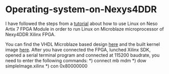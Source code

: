 # Operating-system-on-Nexys4DDR
I have followed the steps from a [tutorial](https://numato.com/kb/neso-microblaze-linux-run-linux-neso-artix-7-fpga-module/) about how to use Linux on Neso Artix 7 FPGA Module 
in order to run Linux on Microblaze microprocessor of Nexy4DDR Xilinx FPGA.

You can find the VHDL Microblaze based design [here](https://drive.google.com/open?id=1hH_0bFCKllBBNAE0KmEyMKzA5Xz0jvmO) and the built kernel image [here](https://drive.google.com/open?id=16sisLT27eqf15LptbpqN0mRc0omVqLQd).
After you have connected the FPGA, lunched Xilinx SDK, opened a serial terminal program and connected at 115200 baudrate,
you need to enter the following commands:
*) connect mb mdm
*) dow simpleImage.xilinx
*) con 0x80000000
